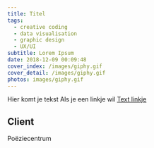```yaml
---
title: Titel
tags:
  - creative coding
  - data visualisation
  - graphic design
  - UX/UI
subtitle: Lorem Ipsum
date: 2018-12-09 00:09:48
cover_index: /images/giphy.gif
cover_detail: /images/giphy.gif
photos: images/giphy.gif
---
```


Hier komt je tekst
Als je een linkje wil [Text linkje](https://hexo.io/docs/writing.html)

## Client
Poëziecentrum